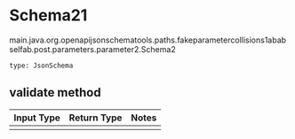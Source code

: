 # Schema21
main.java.org.openapijsonschematools.paths.fakeparametercollisions1ababselfab.post.parameters.parameter2.Schema2
```
type: JsonSchema
```

## validate method
Input Type | Return Type | Notes
------------ | ------------- | -------------
 |  |
